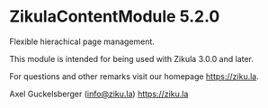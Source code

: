 # ZikulaContentModule 5.2.0

Flexible hierachical page management.

This module is intended for being used with Zikula 3.0.0 and later.

For questions and other remarks visit our homepage https://ziku.la.

Axel Guckelsberger (info@ziku.la)
https://ziku.la
